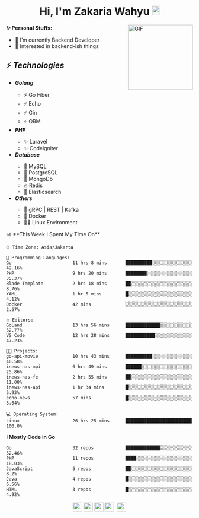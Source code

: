 <h1 align="center">Hi, I'm Zakaria Wahyu <img src="https://github.com/TheDudeThatCode/TheDudeThatCode/blob/master/Assets/Hi.gif" width="20px" height="25px"></h1>

<img align="right" alt="GIF" height="175px" src="https://www.nayakapratama.co.id/wp-content/uploads/2019/07/Website-Maintenance.gif" />

**✨ Personal Stuffs:**
- 🔭 I’m currently Backend Developer
- 🌱 Interested in backend-ish things

<h2>⚡ <i>Technologies</i></h2>
<ul>
<li><strong><i>Golang</i></strong></li>
  <ul>
    <li>⚡ Go Fiber</li>
    <li>⚡ Echo</li>
    <li>⚡ Gin</li>
    <li>⚡ ORM</li>
  </ul>
<li><strong><i>PHP</i></strong></li>
  <ul>
    <li>✨ Laravel</li>
    <li>✨ Codeigniter</li>
  </ul>
<li><strong><i>Database</i></strong></li>
  <ul>
    <li>🐬 MySQL</li>
    <li>🐘 PostgreSQL</li>
    <li>🍃 MongoDb</li>
    <li>🔥 Redis</li>
    <li>🔎 Elasticsearch</li>
  </ul>
  <li><strong><i>Others</i></strong></li>
  <ul>
    <li>💫 gRPC | REST | Kafka</li>
    <li>🐳 Docker</li>
    <li>👨‍💻 Linux Environment</li>
  </ul>
</ul>
<!--START_SECTION:waka-->
📊 **This Week I Spent My Time On** 

```text
⌚︎ Time Zone: Asia/Jakarta

💬 Programming Languages: 
Go                       11 hrs 8 mins       ██████████░░░░░░░░░░░░░░░   42.16% 
PHP                      9 hrs 20 mins       ████████░░░░░░░░░░░░░░░░░   35.37% 
Blade Template           2 hrs 18 mins       ██░░░░░░░░░░░░░░░░░░░░░░░   8.76% 
YAML                     1 hr 5 mins         █░░░░░░░░░░░░░░░░░░░░░░░░   4.12% 
Docker                   42 mins             ░░░░░░░░░░░░░░░░░░░░░░░░░   2.67%

🔥 Editors: 
GoLand                   13 hrs 56 mins      █████████████░░░░░░░░░░░░   52.77% 
VS Code                  12 hrs 28 mins      ███████████░░░░░░░░░░░░░░   47.23%

🐱‍💻 Projects: 
go-api-movie             10 hrs 43 mins      ██████████░░░░░░░░░░░░░░░   40.58% 
inews-nas-mpi            6 hrs 49 mins       ██████░░░░░░░░░░░░░░░░░░░   25.86% 
inews-nas-fe             2 hrs 55 mins       ██░░░░░░░░░░░░░░░░░░░░░░░   11.08% 
inews-nas-api            1 hr 34 mins        █░░░░░░░░░░░░░░░░░░░░░░░░   5.93% 
echo-news                57 mins             █░░░░░░░░░░░░░░░░░░░░░░░░   3.64%

💻 Operating System: 
Linux                    26 hrs 25 mins      █████████████████████████   100.0%

```

**I Mostly Code in Go** 

```text
Go                       32 repos            █████████████░░░░░░░░░░░░   52.46% 
PHP                      11 repos            ████░░░░░░░░░░░░░░░░░░░░░   18.03% 
JavaScript               5 repos             ██░░░░░░░░░░░░░░░░░░░░░░░   8.2% 
Java                     4 repos             █░░░░░░░░░░░░░░░░░░░░░░░░   6.56% 
HTML                     3 repos             █░░░░░░░░░░░░░░░░░░░░░░░░   4.92%

```



<!--END_SECTION:waka-->

<p align="center">
<a href="https://www.linkedin.com/in/zakariawahyu" target="_blank"><img src="https://img.shields.io/badge/linkedin-%230077B5.svg?&style=for-the-badge&logo=linkedin&logoColor=white" height=25></a>
<a href="https://medium.com/@zakariawahyu" target="_blank"><img src="https://img.shields.io/badge/Medium-12100E?style=for-the-badge&logo=medium&logoColor=white" height=25></a>
<a href="https://medium.com/@zakariawahyu" target="_blank"><img src="https://img.shields.io/badge/Portfolio-2300843e?style=for-the-badge&logo=About.me&logoColor=white" height=25></a>
<a href="https://www.twitter.com/_zakariawahyu" target="_blank"><img src="https://img.shields.io/badge/twitter-%231DA1F2.svg?&style=for-the-badge&logo=twitter&logoColor=white" height=25></a> 
<a href="https://www.instagram.com/_zakariawahyu" target="_blank"><img src="https://img.shields.io/badge/instagram-%23E4405F.svg?&style=for-the-badge&logo=instagram&logoColor=white" height=25></a>
